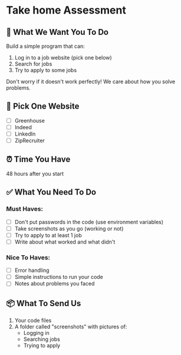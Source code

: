 # Take home Assessment

## 🎯 What We Want You To Do
Build a simple program that can:
1. Log in to a job website (pick one below)
2. Search for jobs
3. Try to apply to some jobs

Don't worry if it doesn't work perfectly! We care about how you solve problems.

## 🌟 Pick One Website
- [ ] Greenhouse  
- [ ] Indeed
- [ ] LinkedIn
- [ ] ZipRecruiter

## ⏰ Time You Have
48 hours after you start

## ✅ What You Need To Do

### Must Haves:
- [ ] Don't put passwords in the code (use environment variables)
- [ ] Take screenshots as you go (working or not)
- [ ] Try to apply to at least 1 job
- [ ] Write about what worked and what didn't

### Nice To Haves:
- [ ] Error handling
- [ ] Simple instructions to run your code
- [ ] Notes about problems you faced

## 📦 What To Send Us
1. Your code files
2. A folder called "screenshots" with pictures of:
   - Logging in
   - Searching jobs
   - Trying to apply

